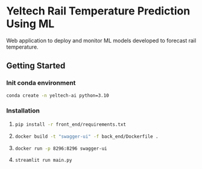 # Yeltech Rail Temperature Prediction Using ML
Web application to deploy and monitor ML models developed to forecast rail temperature.

## Getting Started
### Init conda environment
```sh
conda create -n yeltech-ai python=3.10
```

### Installation

1. ```sh
   pip install -r front_end/requirements.txt
   ```

2. ```sh
   docker build -t "swagger-ui" -f back_end/Dockerfile .
   ```

3. ```sh
   docker run -p 8296:8296 swagger-ui
   ```

4. ```sh
   streamlit run main.py
